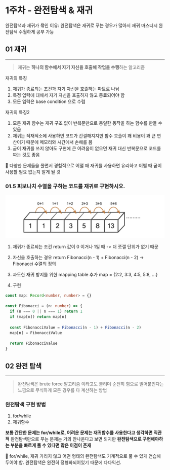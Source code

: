 # 1주차 - 완전탐색 & 재귀

완전탐색과 재귀가 묶인 이유: 완전탐색은 재귀로 푸는 경우가 많아서 재귀 마스터시 완전탐색 수월하게 공부 가능

## 01 재귀

---

> 재귀는 **하나의 함수에서 자기 자신을 호출해 작업을 수행**하는 알고리즘

재귀의 특징

1. 재귀가 종료되는 조건과 자기 자신을 호출하는 파트로 나뉨
2. 특정 입력에 대해서 자기 자신을 호출하지 않고 종료되어야 함
3. 모든 입력은 base condition 으로 수렴

재귀의 특징2

1. 모든 재귀 함수는 재귀 구조 없이 반복문만으로 동일한 동작을 하는 함수를 만들 수 있음
2. 재귀는 적재적소에 사용하면 코드가 간결해지지만 함수 호출이 꽤 비용이 꽤 큰 연산이기 때문에 메모리와 시간에서 손해를 봄
3. 굳이 재귀를 쓰지 않아도 구현에 큰 어려움이 없으면 재귀 대신 반복문으로 코드를 짜는 것도 좋음

📌 다양한 문제들을 풀면서 경험적으로 어떨 때 재귀를 사용하면 유리하고 어떨 때 굳이 사용할 필요 없는지 알게 될 것

### 01.5 피보나치 수열을 구하는 코드를 재귀로 구현하시오.

![Fibonacci.png](./Fibonacci.png)

1. 재귀가 종료되는 조건
   return 값이 0 이거나 1일 때 -> 더 쪼갤 단위가 없기 때문

2. 자신을 호출하는 경우
   return Fibonacci(n - 1) + Fibonacci(n - 2) -> Fibonacci 수열의 정의

3. 과도한 재귀 방지를 위한 mapping table 추가
   map = {2:2, 3:3, 4:5, 5:8, ...}

4. 구현

```ts
const map: Record<number, number> = {}

const Fibonacci = (n: number) => {
  if (n === 0 || n === 1) return 1
  if (map[n]) return map[n]

  const FibonacciValue = Fibonacci(n - 1) + Fibonacci(n - 2)
  map[n] = FibonacciValue

  return FibonacciValue
}
```

## 02 완전 탐색

---

> 완전탐색은 brute force 알고리즘 이라고도 불리며 순전히 힘으로 밀어붙인다는 느낌으로 무식하게 모든 경우를 다 계산하는 방법

### 완전탐색 구현 방법

1. for/while
2. 재귀함수

**보통 간단한 문제는 for/while로, 어려운 문제는 재귀함수를 사용한다고 생각하면 직관적**
완전탐색만으로 푸는 문제는 거의 안나온다고 보면 되지만 **완전탐색으로 구현해야하는 부분을 빠르게 풀 수 있다면 많은 이점이 존재**

📌 for/while, 재귀 가리지 않고 어떤 형태의 완전탐색도 기계적으로 풀 수 있게 연습해두어야 함. 완전탐색은 완전히 정형화되어있기 때문에 다다익선.
